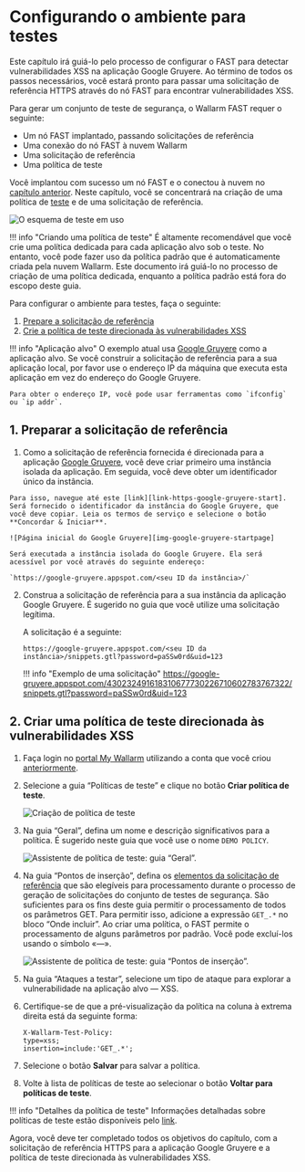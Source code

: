 [img-test-scheme]:                  ../../images/fast/qsg/en/test-preparation/12-qsg-fast-test-prep-scheme.png
[img-google-gruyere-startpage]:     ../../images/fast/qsg/common/test-preparation/13-qsg-fast-test-prep-gruyere.png
[img-policy-screen]:                ../../images/fast/qsg/common/test-preparation/14-qsg-fast-test-prep-policy-screen.png
[img-wizard-general]:               ../../images/fast/qsg/common/test-preparation/15-qsg-fast-test-prep-policy-wizard-general.png
[img-wizard-insertion-points]:      ../../images/fast/qsg/common/test-preparation/16-qsg-fast-test-prep-policy-wizard-ins-points.png

[link-previous-chapter]:            deployment.md
[link-https-google-gruyere]:        https://google-gruyere.appspot.com
[link-https-google-gruyere-start]:  https://google-gruyere.appspot.com/start
[link-wl-console]:                  https://us1.my.wallarm.com

[doc-policy-in-detail]:             ../operations/test-policy/overview.md

[gl-element]:                       ../TERMS-GLOSSARY.md#baseline-request-element
[gl-testpolicy]:                    ../TERMS-GLOSSARY.md#test-policy

[anchor1]:  #1-prepare-the-baseline-request                       
[anchor2]:  #2-create-a-test-policy-targeted-at-xss-vulnerabilities

# Configurando o ambiente para testes

Este capítulo irá guiá-lo pelo processo de configurar o FAST para detectar vulnerabilidades XSS na aplicação Google Gruyere. Ao término de todos os passos necessários, você estará pronto para passar uma solicitação de referência HTTPS através do nó FAST para encontrar vulnerabilidades XSS.

Para gerar um conjunto de teste de segurança, o Wallarm FAST requer o seguinte:
* Um nó FAST implantado, passando solicitações de referência
* Uma conexão do nó FAST à nuvem Wallarm
* Uma solicitação de referência
* Uma política de teste

Você implantou com sucesso um nó FAST e o conectou à nuvem no [capítulo anterior][link-previous-chapter]. Neste capítulo, você se concentrará na criação de uma política de [teste][gl-testpolicy] e de uma solicitação de referência.

![O esquema de teste em uso][img-test-scheme]

!!! info "Criando uma política de teste"
    É altamente recomendável que você crie uma política dedicada para cada aplicação alvo sob o teste. No entanto, você pode fazer uso da política padrão que é automaticamente criada pela nuvem Wallarm. Este documento irá guiá-lo no processo de criação de uma política dedicada, enquanto a política padrão está fora do escopo deste guia.
    
Para configurar o ambiente para testes, faça o seguinte:

1. [Prepare a solicitação de referência][anchor1]
2. [Crie a política de teste direcionada às vulnerabilidades XSS][anchor2]

!!! info "Aplicação alvo"
    O exemplo atual usa [Google Gruyere][link-https-google-gruyere] como a aplicação alvo. Se você construir a solicitação de referência para a sua aplicação local, por favor use o endereço IP da máquina que executa esta aplicação em vez do endereço do Google Gruyere.
    
    Para obter o endereço IP, você pode usar ferramentas como `ifconfig` ou `ip addr`.

##  1.  Preparar a solicitação de referência

1.   Como a solicitação de referência fornecida é direcionada para a aplicação [Google Gruyere][link-https-google-gruyere], você deve criar primeiro uma instância isolada da aplicação. Em seguida, você deve obter um identificador único da instância.
    
    Para isso, navegue até este [link][link-https-google-gruyere-start]. Será fornecido o identificador da instância do Google Gruyere, que você deve copiar. Leia os termos de serviço e selecione o botão **Concordar & Iniciar**.

    ![Página inicial do Google Gruyere][img-google-gruyere-startpage]

    Será executada a instância isolada do Google Gruyere. Ela será acessível por você através do seguinte endereço:
    
    `https://google-gruyere.appspot.com/<seu ID da instância>/`

2.  Construa a solicitação de referência para a sua instância da aplicação Google Gruyere. É sugerido no guia que você utilize uma solicitação legítima.

    A solicitação é a seguinte:

    ```
    https://google-gruyere.appspot.com/<seu ID da instância>/snippets.gtl?password=paSSw0rd&uid=123
    ```

    !!! info "Exemplo de uma solicitação"
        <https://google-gruyere.appspot.com/430232491618310677730226710602783767322/snippets.gtl?password=paSSw0rd&uid=123>

##  2.  Criar uma política de teste direcionada às vulnerabilidades XSS

1.  Faça login no [portal My Wallarm][link-wl-console] utilizando a conta que você criou [anteriormente][link-previous-chapter].

2.  Selecione a guia “Políticas de teste” e clique no botão **Criar política de teste**.

    ![Criação de política de teste][img-policy-screen]

3.  Na guia “Geral”, defina um nome e descrição significativos para a política. É sugerido neste guia que você use o nome `DEMO POLICY`. 

    ![Assistente de política de teste: guia “Geral”.][img-wizard-general]

4.  Na guia “Pontos de inserção”, defina os [elementos da solicitação de referência][gl-element] que são elegíveis para processamento durante o processo de geração de solicitações do conjunto de testes de segurança. São suficientes para os fins deste guia permitir o processamento de todos os parâmetros GET. Para permitir isso, adicione a expressão `GET_.*` no bloco “Onde incluir”. Ao criar uma política, o FAST permite o processamento de alguns parâmetros por padrão. Você pode excluí-los usando o símbolo «—».

    ![Assistente de política de teste: guia “Pontos de inserção”.][img-wizard-insertion-points]

5.  Na guia “Ataques a testar”, selecione um tipo de ataque para explorar a vulnerabilidade na aplicação alvo — XSS.

6.  Certifique-se de que a pré-visualização da política na coluna à extrema direita está da seguinte forma:

    ```
    X-Wallarm-Test-Policy: 
    type=xss; 
    insertion=include:'GET_.*'; 
    ```

7.  Selecione o botão **Salvar** para salvar a política.

8.  Volte à lista de políticas de teste ao selecionar o botão **Voltar para políticas de teste**.

!!! info "Detalhes da política de teste"
    Informações detalhadas sobre políticas de teste estão disponíveis pelo [link][doc-policy-in-detail].

Agora, você deve ter completado todos os objetivos do capítulo, com a solicitação de referência HTTPS para a aplicação Google Gruyere e a política de teste direcionada às vulnerabilidades XSS.